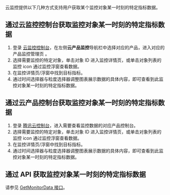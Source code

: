 云监控提供以下几种方式支持用户获取某个监控对象某一时刻的特定指标数据。

## 通过云监控控制台获取监控对象某一时刻的特定指标数据

1. 登录 [云监控控制台](https://console.cloud.tencent.com/monitor)，在左侧**云产品监控**导航栏中选择对应的产品，进入对应的产品监控管理页 。
2. 选择需要监控的特定对象，单击对象 ID 进入监控详情页，或单击对象列表的监控 icon 通过监控浮窗查看数据。
3. 在监控详情页/浮窗中找到目标指标。
4. 通过时间选择器与粒度选择器调整图表展示数据的具体内容，即可查看到此监控对象某一时刻的特定指标数据。

## 通过云产品控制台获取监控对象某一时刻的特定指标数据

1. 登录 [腾讯云控制台](https://console.cloud.tencent.com/)，进入需要查看监控数据的对应产品控制台。
2. 选择需要监控的特定对象，单击对象 ID 进入监控详情页，或单击对象列表的监控 icon 通过监控浮窗查看数据。
3. 在监控详情页/浮窗中找到目标指标。
4. 通过时间选择器与粒度选择器调整图表展示数据的具体内容，即可查看到此监控对象某一时刻的特定指标数据。



## 通过 API 获取监控对象某一时刻的特定指标数据

请参见 [GetMonitorData 接口](https://cloud.tencent.com/document/product/248/31014)。


